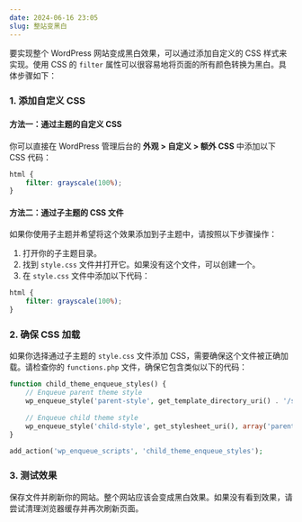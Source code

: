 ```yaml
---
date: 2024-06-16 23:05
slug: 整站变黑白
---
```


要实现整个 WordPress 网站变成黑白效果，可以通过添加自定义的 CSS 样式来实现。使用 CSS 的 `filter` 属性可以很容易地将页面的所有颜色转换为黑白。具体步骤如下：

### 1. 添加自定义 CSS

#### 方法一：通过主题的自定义 CSS

你可以直接在 WordPress 管理后台的 **外观 > 自定义 > 额外 CSS** 中添加以下 CSS 代码：

```css
html {
    filter: grayscale(100%);
}
```

<!-- truncate -->

#### 方法二：通过子主题的 CSS 文件

如果你使用子主题并希望将这个效果添加到子主题中，请按照以下步骤操作：

1. 打开你的子主题目录。
2. 找到 `style.css` 文件并打开它。如果没有这个文件，可以创建一个。
3. 在 `style.css` 文件中添加以下代码：

```css
html {
    filter: grayscale(100%);
}
```

### 2. 确保 CSS 加载

如果你选择通过子主题的 `style.css` 文件添加 CSS，需要确保这个文件被正确加载。请检查你的 `functions.php` 文件，确保它包含类似以下的代码：

```php
function child_theme_enqueue_styles() {
    // Enqueue parent theme style
    wp_enqueue_style('parent-style', get_template_directory_uri() . '/style.css');
    
    // Enqueue child theme style
    wp_enqueue_style('child-style', get_stylesheet_uri(), array('parent-style'));
}

add_action('wp_enqueue_scripts', 'child_theme_enqueue_styles');
```

### 3. 测试效果

保存文件并刷新你的网站。整个网站应该会变成黑白效果。如果没有看到效果，请尝试清理浏览器缓存并再次刷新页面。

